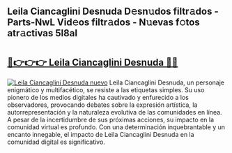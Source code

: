 ## Leila Ciancaglini Desnuda D𝚎sn𝚞dos filtr𝚊dos - Parts-NwL Vid𝚎os filtr𝚊dos - N𝚞evas f𝚘tos atr𝚊ctivas 5l8aI

# <h2><a href="http://mb8n58.tromn.icu/?c=Leila+Ciancaglini+Desnuda">🔗👉👉👉 Leila Ciancaglini Desnuda 🔗🔗</a></h2>

[![Leila Ciancaglini Desnuda nuevo](https://i.imgur.com/pEAQMta.gif)](http://mb8n58.tromn.icu/?c=Leila+Ciancaglini+Desnuda)
Leila Ciancaglini Desnuda, un personaje enigmático y multifacético, se resiste a las etiquetas simples. Su uso pionero de los medios digitales ha cautivado y enfurecido a los observadores, provocando debates sobre la expresión artística, la autorrepresentación y la naturaleza evolutiva de las comunidades en línea. A pesar de la incertidumbre de sus próximas acciones, su impacto en la comunidad virtual es profundo. Con una determinación inquebrantable y un encanto innegable, el impacto de Leila Ciancaglini Desnuda en la comunidad digital es significativo.

